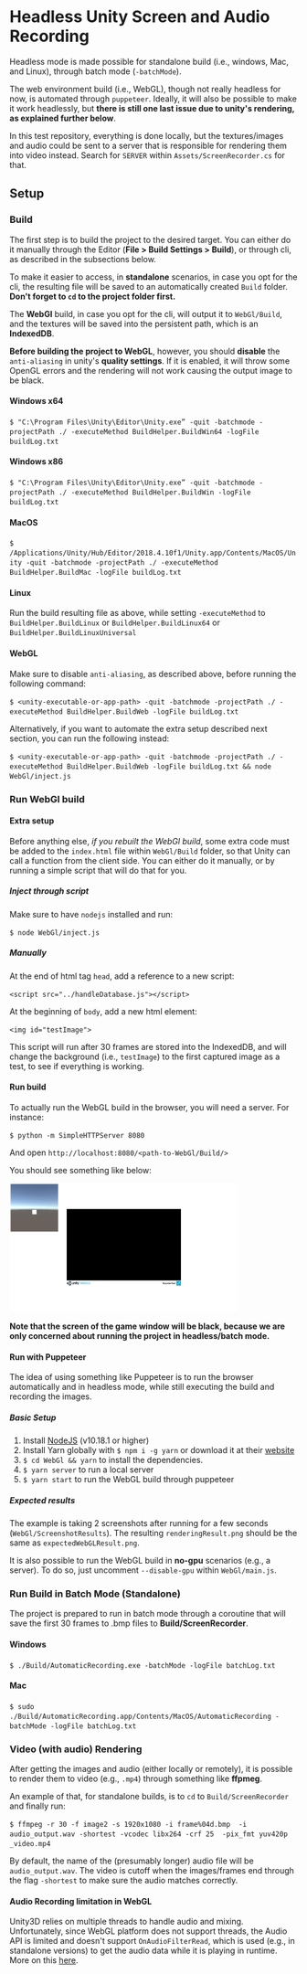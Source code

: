 # Headless Unity Screen and Audio Recording

Headless mode is made possible for standalone build (i.e., windows, Mac, and Linux), through batch mode (`-batchMode`).

The web environment build (i.e., WebGL), though not really headless for now, is automated through `puppeteer`. Ideally, it will also be possible to make it work headlessly, but **there is still one last issue due to unity's rendering, as explained further below**.

In this test repository, everything is done locally, but the textures/images and audio could be sent to a server that is responsible for rendering them into video instead. Search for `SERVER` within `Assets/ScreenRecorder.cs` for that.

## Setup
### Build
The first step is to build the project to the desired target. You can either do it manually through the Editor (**File > Build Settings > Build**), or through cli, as described in the subsections below.

To make it easier to access, in **standalone** scenarios, in case you opt for the cli, the resulting file will be saved to an automatically created `Build` folder. **Don't forget to `cd` to the project folder first.**

The **WebGl** build, in case you opt for the cli, will output it to `WebGl/Build`, and the textures will be saved into the persistent path, which is an **IndexedDB**.

**Before building the project to WebGL**, however, you should **disable** the `anti-aliasing` in unity's **quality settings**. If it is enabled, it will throw some OpenGL errors and the rendering will not work causing the output image to be black.

#### Windows x64
`$ "C:\Program Files\Unity\Editor\Unity.exe” -quit -batchmode -projectPath ./ -executeMethod BuildHelper.BuildWin64 -logFile buildLog.txt`

#### Windows x86
`$ "C:\Program Files\Unity\Editor\Unity.exe” -quit -batchmode -projectPath ./ -executeMethod BuildHelper.BuildWin -logFile buildLog.txt`

#### MacOS
`$ /Applications/Unity/Hub/Editor/2018.4.10f1/Unity.app/Contents/MacOS/Unity -quit -batchmode -projectPath ./ -executeMethod BuildHelper.BuildMac -logFile buildLog.txt`

#### Linux
Run the build resulting file as above, while setting `-executeMethod` to `BuildHelper.BuildLinux` or `BuildHelper.BuildLinux64` or `BuildHelper.BuildLinuxUniversal`

#### WebGL
Make sure to disable `anti-aliasing`, as described above, before running the following command:

`$ <unity-executable-or-app-path> -quit -batchmode -projectPath ./ -executeMethod BuildHelper.BuildWeb -logFile buildLog.txt`

Alternatively, if you want to automate the extra setup described next section, you can run the following instead:

`$ <unity-executable-or-app-path> -quit -batchmode -projectPath ./ -executeMethod BuildHelper.BuildWeb -logFile buildLog.txt && node WebGl/inject.js`

### Run WebGl build

#### Extra setup
Before anything else, _if you rebuilt the WebGl build_, some extra code must be added to the `index.html` file within `WebGl/Build` folder, so that Unity can call a function from the client side. You can either do it manually, or by running a simple script that will do that for you.

##### Inject through script
Make sure to have `nodejs` installed and run:

`$ node WebGl/inject.js`

##### Manually
At the end of html tag `head`, add a reference to a new script:

`<script src="../handleDatabase.js"></script>`

At the beginning of `body`, add a new html element:

`<img id="testImage">`

This script will run after 30 frames are stored into the IndexedDB, and will change the background (i.e., `testImage`) to the first captured image as a test, to see if everything is working.

#### Run build

To actually run the WebGL build in the browser, you will need a server. For instance:

`$ python -m SimpleHTTPServer 8080`

And open `http://localhost:8080/<path-to-WebGl/Build/>`

You should see something like below:

<img src="WebGl/ScreenshotResults/expectedWebGLResult.png" alt="expected webgl result" width="400"/>

**Note that the screen of the game window will be black, because we are only concerned about running the project in headless/batch mode.**

#### Run with Puppeteer

The idea of using something like Puppeteer is to run the browser automatically and in headless mode, while still executing the build and recording the images.

##### Basic Setup

1. Install [NodeJS](https://nodejs.org/en/) (v10.18.1 or higher)
2. Install Yarn globally with `$ npm i -g yarn` or download it at their [website](https://yarnpkg.com/en/docs/install)
3. `$ cd WebGl && yarn` to install the dependencies.
4. `$ yarn server` to run a local server
5. `$ yarn start` to run the WebGL build through puppeteer

##### Expected results

The example is taking 2 screenshots after running for a few seconds (`WebGl/ScreenshotResults`). The resulting `renderingResult.png` should be the same as `expectedWebGLResult.png`.

It is also possible to run the WebGL build in **no-gpu** scenarios (e.g., a server). To do so, just uncomment `--disable-gpu` within `WebGl/main.js`.

### Run Build in Batch Mode (Standalone)

The project is prepared to run in batch mode through a coroutine that will save the first 30 frames to .bmp files to **Build/ScreenRecorder**.

#### Windows
`$ ./Build/AutomaticRecording.exe -batchMode -logFile batchLog.txt`

#### Mac
`$ sudo ./Build/AutomaticRecording.app/Contents/MacOS/AutomaticRecording -batchMode -logFile batchLog.txt`

### Video (with audio) Rendering

After getting the images and audio (either locally or remotely), it is possible to render them to video (e.g., `.mp4`) through something like **ffpmeg**.

An example of that, for standalone builds, is to `cd` to `Build/ScreenRecorder` and finally run:

`$ ffmpeg -r 30 -f image2 -s 1920x1080 -i frame%04d.bmp  -i audio_output.wav -shortest -vcodec libx264 -crf 25  -pix_fmt yuv420p _video.mp4`

By default, the name of the (presumably longer) audio file will be `audio_output.wav`. The video is cutoff when the images/frames end through the flag `-shortest` to make sure the audio matches correctly.

#### Audio Recording limitation in WebGL
Unity3D relies on multiple threads to handle audio and mixing. Unfortunately, since WebGL platform does not support threads, the Audio API is limited and doesn't support `OnAudioFilterRead`, which is used (e.g., in standalone versions) to get the audio data while it is playing in runtime. More on this [here](https://docs.unity3d.com/Manual/webgl-audio.html).